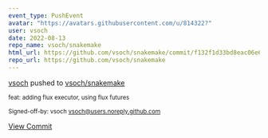 ```yaml
---
event_type: PushEvent
avatar: "https://avatars.githubusercontent.com/u/814322?"
user: vsoch
date: 2022-08-13
repo_name: vsoch/snakemake
html_url: https://github.com/vsoch/snakemake/commit/f132f1d33bd8eac06e6e26bd977f02350c487f19
repo_url: https://github.com/vsoch/snakemake
---
```


<a href='https://github.com/vsoch' target='_blank'>vsoch</a> pushed to <a href='https://github.com/vsoch/snakemake' target='_blank'>vsoch/snakemake</a>

<small>feat: adding flux executor, using flux futures

Signed-off-by: vsoch <vsoch@users.noreply.github.com></small>

<a href='https://github.com/vsoch/snakemake/commit/f132f1d33bd8eac06e6e26bd977f02350c487f19' target='_blank'>View Commit</a>